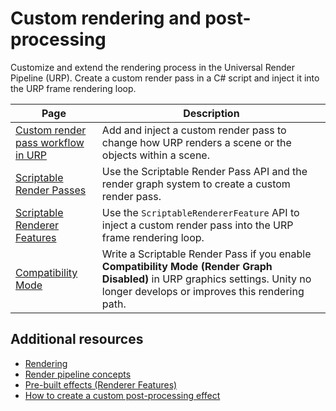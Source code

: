 # Custom rendering and post-processing 

Customize and extend the rendering process in the Universal Render Pipeline (URP). Create a custom render pass in a C# script and inject it into the URP frame rendering loop.

|Page|Description|
|-|-|
|[Custom render pass workflow in URP](renderer-features/custom-rendering-pass-workflow-in-urp.md) |Add and inject a custom render pass to change how URP renders a scene or the objects within a scene.|
|[Scriptable Render Passes](renderer-features/scriptable-render-passes.md)|Use the Scriptable Render Pass API and the render graph system to create a custom render pass.|
|[Scriptable Renderer Features](renderer-features/scriptable-renderer-features/scriptable-renderer-features-landing.md)|Use the `ScriptableRendererFeature` API to inject a custom render pass into the URP frame rendering loop.|
|[Compatibility Mode](compatibility-mode.md)|Write a Scriptable Render Pass if you enable **Compatibility Mode (Render Graph Disabled)** in URP graphics settings. Unity no longer develops or improves this rendering path.|

## Additional resources

- [Rendering](rendering-in-universalrp.md)
- [Render pipeline concepts](urp-concepts.md)
- [Pre-built effects (Renderer Features)](urp-renderer-feature.md)
- [How to create a custom post-processing effect](post-processing/post-processing-custom-effect-low-code.md)

